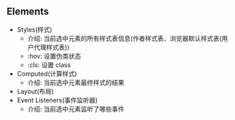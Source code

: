 ## Elements

- Styles(样式)
  - 介绍: 当前选中元素的所有样式表信息(作者样式表、浏览器默认样式表(用户代理样式表))
  - :hov: 设置伪类状态
  - :cls: 设置 class
- Computed(计算样式)
  - 介绍: 当前选中元素最终样式的结果
- Layout(布局)
- Event Listeners(事件监听器)
  - 介绍: 当前选中元素监听了哪些事件
